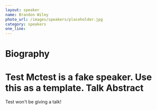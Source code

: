 ```yaml
---
layout: speaker
name: Brandon Wiley
photo_url: /images/speakers/placeholder.jpg
category: speakers
one_line:
---
```


Biography
====
Test Mctest is a fake speaker.  Use this as a template.
Talk Abstract
=============
Test won't be giving a talk!